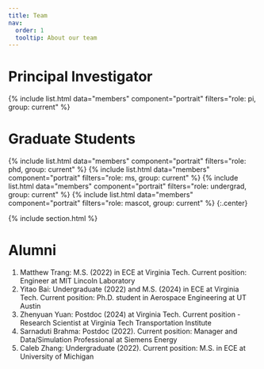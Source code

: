 ```yaml
---
title: Team
nav:
  order: 1
  tooltip: About our team
---
```


# <i class="fas fa-users"></i>Principal Investigator
{%
  include list.html
  data="members"
  component="portrait"
  filters="role: pi, group: current"
%}

# <i class="fas fa-users"></i>Graduate Students
{%
  include list.html
  data="members"
  component="portrait"
  filters="role: phd, group: current"
%}
{%
  include list.html
  data="members"
  component="portrait"
  filters="role: ms, group: current"
%}
{%
  include list.html
  data="members"
  component="portrait"
  filters="role: undergrad, group: current"
%}
{%
  include list.html
  data="members"
  component="portrait"
  filters="role: mascot, group: current"
%}
{:.center}

{% include section.html %}


# <i class="fas fa-users"></i>Alumni
1. Matthew Trang: M.S. (2022) in ECE at Virginia Tech. Current position: Engineer at MIT Lincoln Laboratory
2. Yitao Bai: Undergraduate (2022) and M.S. (2024) in ECE at Virginia Tech. Current position: Ph.D. student in Aerospace Engineering at UT Austin
3. Zhenyuan Yuan: Postdoc (2024) at Virginia Tech. Current position - Research Scientist at Virginia Tech Transportation Institute
4. Sarnaduti Brahma: Postdoc (2022).  Current position: Manager and Data/Simulation Professional at Siemens Energy
5. Caleb Zhang: Undergraduate (2022). Current position: M.S. in ECE at University of Michigan

